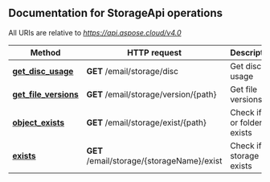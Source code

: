## Documentation for StorageApi operations

All URIs are relative to *https://api.aspose.cloud/v4.0*

Method | HTTP request | Description
------ | ------------ | -----------
[**get_disc_usage**](StorageApi.md#get_disc_usage)| **GET** /email/storage/disc|Get disc usage
[**get_file_versions**](StorageApi.md#get_file_versions)| **GET** /email/storage/version/{path}|Get file versions
[**object_exists**](StorageApi.md#object_exists)| **GET** /email/storage/exist/{path}|Check if file or folder exists
[**exists**](StorageApi.md#exists)| **GET** /email/storage/{storageName}/exist|Check if storage exists
